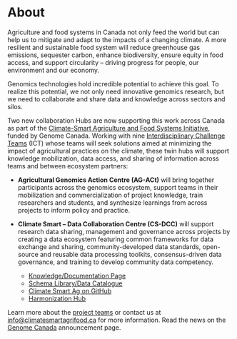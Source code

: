 ---
---
# About

Agriculture and food systems in Canada not only feed the world but can help us to mitigate and adapt to the impacts of a changing climate. A more resilient and sustainable food system will reduce greenhouse gas emissions, sequester carbon, enhance biodiversity, ensure equity in food access, and support circularity – driving progress for people, our environment and our economy.

Genomics technologies hold incredible potential to achieve this goal. To realize this potential, we not only need innovative genomics research, but we need to collaborate and share data and knowledge across sectors and silos.

Two new collaboration Hubs are now supporting this work across Canada as part of the [Climate-Smart Agriculture and Food Systems Initiative](https://genomecanada.ca/genome-canada-investments-target-csafs-solutions/#data), funded by Genome Canada. Working with nine [Interdisciplinary Challenge Teams](https://genomecanada.ca/canada-invests-in-world-leading-climate-smart-agriculture-and-food-systems-through-genomics/) (ICT) whose teams will seek solutions aimed at minimizing the impact of agricultural practices on the climate, these twin hubs will support knowledge mobilization, data access, and sharing of information across teams and between ecosystem partners:

- **Agricultural  Genomics Action Centre (AG-ACt)** will bring together participants across the genomics ecosystem, support teams in their mobilization and commercialization of project knowledge, train researchers and students, and synthesize learnings from across projects to inform policy and practice.

- **Climate Smart – Data Collaboration Centre (CS-DCC)** will support research data sharing, management and governance across projects by creating a data ecosystem featuring common frameworks for data exchange and sharing, community-developed data standards, open-source and reusable data processing toolkits, consensus-driven data governance, and training to develop community data competency.
  - [Knowledge/Documentation Page](https://climatesmartagcollab.github.io/Documentation-en/)
  - [Schema Library/Data Catalogue](https://climatesmartagcollab.github.io/HUB-Harmonization/)
  - [Climate Smart Ag on GitHub](https://github.com/ClimateSmartAgCollab)
  - [Harmonization Hub](https://github.com/ClimateSmartAgCollab/HUB-Harmonization)


Learn more about the [project teams](https://climatesmartag.github.io/ClimateSmartAg-website-en/team/) or contact us at <info@climatesmartagrifood.ca> for more information. Read the news on the [Genome Canada](https://genomecanada.ca/news-and-events/news/) announcement page.
